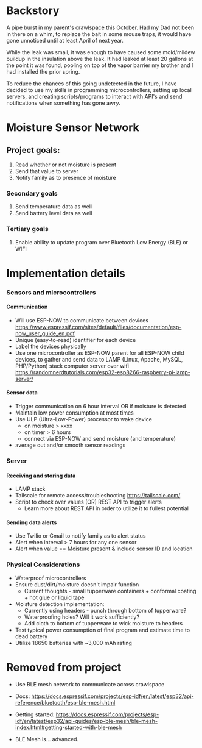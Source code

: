 # Backstory

A pipe burst in my parent's crawlspace this October. Had my Dad not been in there on a
whim, to replace the bait in some mouse traps, it would have gone unnoticed until at
least April of next year.

While the leak was small, it was enough to have caused some
mold/mildew buildup in the insulation above the leak. It had leaked at least 20 gallons
at the point it was found, pooling on top of the vapor barrier my brother and I had
installed the prior spring.

To reduce the chances of this going undetected in the future, I have decided to use
my skills in programming microcontrollers, setting up local servers, and creating
scripts/programs to interact with API's and send notifications when something has gone
awry.

# Moisture Sensor Network

## Project goals:

1. Read whether or not moisture is present
2. Send that value to server
3. Notify family as to presence of moisture

### Secondary goals

1. Send temperature data as well
2. Send battery level data as well

### Tertiary goals

1. Enable ability to update program over Bluetooth Low Energy (BLE) or WIFI

# Implementation details

### Sensors and microcontrollers

#### Communication

- Will use ESP-NOW to communicate between devices
  https://www.espressif.com/sites/default/files/documentation/esp-now_user_guide_en.pdf
- Unique (easy-to-read) identifier for each device
- Label the devices physically
- Use one microcontroller as ESP-NOW parent for all ESP-NOW child devices, to gather
  and send data to LAMP (Linux, Apache, MySQL, PHP/Python) stack computer
  server over wifi
  https://randomnerdtutorials.com/esp32-esp8266-raspberry-pi-lamp-server/

#### Sensor data

- Trigger communication on 6 hour interval OR if moisture is detected
- Maintain low power consumption at most times
- Use ULP (Ultra-Low-Power) processor to wake device
  - on moisture > xxxx
  - on timer > 6 hours
  - connect via ESP-NOW and send moisture (and temperature)
- average out and/or smooth sensor readings

### Server

#### Receiving and storing data

- LAMP stack
- Tailscale for remote access/troubleshooting
  https://tailscale.com/
- Script to check over values (OR) REST API to trigger alerts
  - Learn more about REST API in order to utilize it to fullest potential

#### Sending data alerts

- Use Twilio or Gmail to notify family as to alert status
- Alert when interval > 7 hours for any one sensor
- Alert when value == Moisture present & include sensor ID and location

### Physical Considerations

- Waterproof microcontrollers
- Ensure dust/dirt/moisture doesn't impair function
  - Current thoughts - small tupperware containers + conformal coating + hot glue or
    liquid tape
- Moisture detection implementation:
  - Currently using headers - punch through bottom of tupperware?
  - Waterproofing holes? Will it work sufficiently?
  - Add cloth to bottom of tupperware to wick moisture to headers
- Test typical power consumption of final program and estimate time to dead battery
- Utilize 18650 batteries with ~3,000 mAh rating

# Removed from project

- Use BLE mesh network to communicate across crawlspace
- Docs:
  https://docs.espressif.com/projects/esp-idf/en/latest/esp32/api-reference/bluetooth/esp-ble-mesh.html
- Getting started:
  https://docs.espressif.com/projects/esp-idf/en/latest/esp32/api-guides/esp-ble-mesh/ble-mesh-index.html#getting-started-with-ble-mesh

- BLE Mesh is... advanced.
